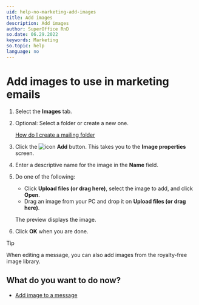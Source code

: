 ```yaml
---
uid: help-no-marketing-add-images
title: Add images
description: Add images
author: SuperOffice RnD
so.date: 06.29.2022
keywords: Marketing
so.topic: help
language: no
---
```


# Add images to use in marketing emails

1. Select the **Images** tab.

2. Optional: Select a folder or create a new one.

    [How do I create a mailing folder][2]

3. Click the ![icon][img1] **Add** button. This takes you to the **Image properties** screen.

4. Enter a descriptive name for the image in the **Name** field.

5. Do one of the following:
    * Click **Upload files (or drag here)**, select the image to add, and click **Open**.
    * Drag an image from your PC and drop it on **Upload files (or drag here)**.

    The preview displays the image.

6. Click **OK** when you are done.

> [!TIP]
> When editing a message, you can also add images from the royalty-free image library.

## What do you want to do now?

* [Add image to a message][1]

<!-- Referenced links -->
[1]: editor/drag-and-drop/insert-images-in-message.md
[2]: create-folder.md

<!-- Referenced images -->
[img1]: ../../../media/icons/btn-add.png

